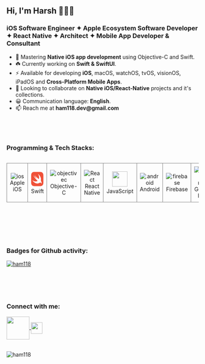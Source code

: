 <!DOCTYPE html>
<html style="margin: 30px; padding: 40px;">
    <body style="margin: 80px; padding: 40px;">
        <h2>Hi, I'm Harsh 🙋🏻‍♂️</h2>
        <h3>iOS Software Engineer ✦ Apple Ecosystem Software Developer ✦ React Native ✦ Architect ✦ Mobile App Developer & Consultant</h3>
        <div>
            <ul>
                <li>📲 Mastering <b>Native iOS app development</b> using Objective-C and Swift.
                </li>
                <li>☘️ Currently working on <b>Swift & SwiftUI</b>.
                </li>
                <li>⚡️ Available for developing <b>iOS</b>, macOS, watchOS, tvOS, visionOS, iPadOS and <b>Cross-Platform Mobile Apps</b>.
                </li>
                <li>👯 Looking to collaborate on <b>Native iOS/React-Native</b> projects and it's collections.
                </li>
                <li>😀 Communication language: <b>English</b>.
                </li>
                <li>📫 Reach me at <b>ham118.dev@gmail.com</b>
                </li>
            </ul>
        </div>
    <h1></h1>
        <h3 align="left" style="margin-top:80px;">Programming & Tech Stacks:</h3>
        <div style="overflow-x: auto;">
            <table>
                <tr style="text-align: center; vertical-align: middle; horizontal-align: center;">
                    <td style="padding: 8px; border: 1px solid grey; border-radius: 5px;">
                        <img src="https://www.vectorlogo.zone/logos/apple/apple-tile.svg" alt="ios" width="40" height="40" ><br>
                        Apple iOS 
                    </td>
                    <td style="padding: 8px; border: 1px solid grey; border-radius: 5px;">
                        <img src="https://raw.githubusercontent.com/devicons/devicon/master/icons/swift/swift-original.svg" alt="swift" width="40" height="40"><br>
                        Swift 
                    </td>
                    <td style="padding: 8px; border: 1px solid grey; border-radius: 5px;">
                        <img src="https://www.vectorlogo.zone/logos/apple_objectivec/apple_objectivec-icon.svg" alt="objectivec" width="40" height="40"><br>  
                        Objective-C 
                    </td>
                    <td style="padding: 8px; border: 1px solid grey; border-radius: 5px;">
                        <img src="https://www.vectorlogo.zone/logos/reactjs/reactjs-icon.svg" alt="React" width="40" height="40"><br>  
                        React Native 
                    </td>
                    <td style="padding: 8px; border: 1px solid grey; border-radius: 5px;">
                        <img src="https://www.vectorlogo.zone/logos/javascript/javascript-icon.svg" alt="" width="40" height="40"><br>  
                        JavaScript 
                    </td>
                    <td style="padding: 8px; border: 1px solid grey; border-radius: 5px;">
                        <img src="https://www.vectorlogo.zone/logos/android/android-icon.svg" alt="android" width="40" height="40"><br>  
                        Android 
                    </td>
                    <td style="padding: 8px; border: 1px solid grey; border-radius: 5px;">
                        <img src="https://www.vectorlogo.zone/logos/firebase/firebase-icon.svg" alt="firebase" width="40" height="40"><br>  
                        Firebase 
                    </td>
                    <td style="padding: 8px; border: 1px solid grey; border-radius: 5px;">
                        <img src="https://www.vectorlogo.zone/logos/google_maps/google_maps-icon.svg" alt="google map" width="40" height="40"><br> 
                        Google Map 
                    </td>
                </tr>
            </table>
        </div>
         <h1></h1>
        <div style="margin-top:80px; overflow-x: auto; height:150px;">
            <h3 align="left">Badges for Github activity:</h3>
            <p align="left">
                <a href="https://github-profile-trophy.vercel.app/?username=ham118" style="overflow-x: auto;">
                    <img src="https://github-profile-trophy.vercel.app/?username=ham118" alt="ham118" style="overflow-x: auto;"/>
                </a>
            </p>
        </div>
         <h1></h1>
        <div style="margin-top: -20px">
            <h3>Connect with me:</h3>
            <a href="https://www.dev.to/ham118" target="_blank" text-decoration= "none">
                <img align="center" src="https://www.vectorlogo.zone/logos/devto/devto-ar21.svg" alt="" height="60" width="60" />
            </a>
            <a href="https://www.linkedin.com/in/ham118" target="_blank" text-decoration= "none">
                <img align="center" src="https://www.vectorlogo.zone/logos/linkedin/linkedin-tile.svg" alt="" height="30" width="30" />
            </a>
        </div>
    </br>
        <div>
            <p align="left">
                <img src="https://komarev.com/ghpvc/?username=ham118&label=Profile%20views&color=0e75b6&style=flat" alt="ham118"/>
            </p>
        </div>
    </body>
</html>
